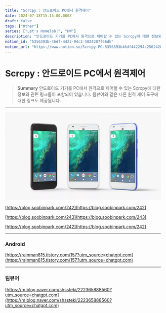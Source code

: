 ```yaml
---
title: "Scrcpy : 안드로이드 PC에서 원격제어"
date: 2024-07-18T15:15:00.000Z
draft: false
tags: ["Other"]
series: ["Let's Homelab!", "HW"]
description: "안드로이드 기기를 PC에서 원격으로 제어할 수 있는 Scrcpy에 대한 정보와 관련 링크들이 포함되어 있습니다. 팀뷰어와 같은 다른 원격 제어 도구에 대한 링크도 제공됩니다."
notion_id: "5356393b-46df-4422-94c2-5024287f66db"
notion_url: "https://www.notion.so/Scrcpy-PC-5356393b46df442294c25024287f66db"
---
```


# Scrcpy : 안드로이드 PC에서 원격제어

> **Summary**
> 안드로이드 기기를 PC에서 원격으로 제어할 수 있는 Scrcpy에 대한 정보와 관련 링크들이 포함되어 있습니다. 팀뷰어와 같은 다른 원격 제어 도구에 대한 링크도 제공됩니다.

---

![Image](image_bb29e94f83f3.webp)

[https://blog.soobinpark.com/242](https://blog.soobinpark.com/242)

[https://blog.soobinpark.com/243](https://blog.soobinpark.com/243)

[https://blog.soobinpark.com/242](https://blog.soobinpark.com/242)

---

### Android 

[https://rainman815.tistory.com/157?utm_source=chatgpt.com](https://rainman815.tistory.com/157?utm_source=chatgpt.com)

---

### 팀뷰어

[https://m.blog.naver.com/shssteki/222365888560?utm_source=chatgpt.com](https://m.blog.naver.com/shssteki/222365888560?utm_source=chatgpt.com)

